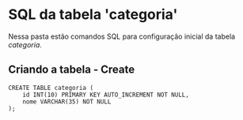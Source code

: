 # SQL da tabela 'categoria'
Nessa pasta estão comandos SQL para configuração inicial da tabela *categoria*.

## Criando a tabela - Create
    CREATE TABLE categoria (
        id INT(10) PRIMARY KEY AUTO_INCREMENT NOT NULL,
        nome VARCHAR(35) NOT NULL
    );
    
